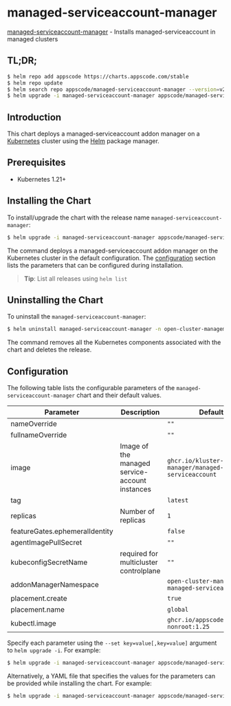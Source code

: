 # managed-serviceaccount-manager

[managed-serviceaccount-manager](https://github.com/kluster-manager/managed-serviceaccount) - Installs managed-serviceaccount in managed clusters

## TL;DR;

```bash
$ helm repo add appscode https://charts.appscode.com/stable
$ helm repo update
$ helm search repo appscode/managed-serviceaccount-manager --version=v2024.2.25
$ helm upgrade -i managed-serviceaccount-manager appscode/managed-serviceaccount-manager -n open-cluster-management-addon --create-namespace --version=v2024.2.25
```

## Introduction

This chart deploys a managed-serviceaccount addon manager on a [Kubernetes](http://kubernetes.io) cluster using the [Helm](https://helm.sh) package manager.

## Prerequisites

- Kubernetes 1.21+

## Installing the Chart

To install/upgrade the chart with the release name `managed-serviceaccount-manager`:

```bash
$ helm upgrade -i managed-serviceaccount-manager appscode/managed-serviceaccount-manager -n open-cluster-management-addon --create-namespace --version=v2024.2.25
```

The command deploys a managed-serviceaccount addon manager on the Kubernetes cluster in the default configuration. The [configuration](#configuration) section lists the parameters that can be configured during installation.

> **Tip**: List all releases using `helm list`

## Uninstalling the Chart

To uninstall the `managed-serviceaccount-manager`:

```bash
$ helm uninstall managed-serviceaccount-manager -n open-cluster-management-addon
```

The command removes all the Kubernetes components associated with the chart and deletes the release.

## Configuration

The following table lists the configurable parameters of the `managed-serviceaccount-manager` chart and their default values.

|           Parameter            |                  Description                   |                           Default                           |
|--------------------------------|------------------------------------------------|-------------------------------------------------------------|
| nameOverride                   |                                                | <code>""</code>                                             |
| fullnameOverride               |                                                | <code>""</code>                                             |
| image                          | Image of the managed service-account instances | <code>ghcr.io/kluster-manager/managed-serviceaccount</code> |
| tag                            |                                                | <code>latest</code>                                         |
| replicas                       | Number of replicas                             | <code>1</code>                                              |
| featureGates.ephemeralIdentity |                                                | <code>false</code>                                          |
| agentImagePullSecret           |                                                | <code>""</code>                                             |
| kubeconfigSecretName           | required for multicluster controlplane         | <code>""</code>                                             |
| addonManagerNamespace          |                                                | <code>open-cluster-management-managed-serviceaccount</code> |
| placement.create               |                                                | <code>true</code>                                           |
| placement.name                 |                                                | <code>global</code>                                         |
| kubectl.image                  |                                                | <code>ghcr.io/appscode/kubectl-nonroot:1.25</code>          |


Specify each parameter using the `--set key=value[,key=value]` argument to `helm upgrade -i`. For example:

```bash
$ helm upgrade -i managed-serviceaccount-manager appscode/managed-serviceaccount-manager -n open-cluster-management-addon --create-namespace --version=v2024.2.25 --set image=ghcr.io/kluster-manager/managed-serviceaccount
```

Alternatively, a YAML file that specifies the values for the parameters can be provided while
installing the chart. For example:

```bash
$ helm upgrade -i managed-serviceaccount-manager appscode/managed-serviceaccount-manager -n open-cluster-management-addon --create-namespace --version=v2024.2.25 --values values.yaml
```
